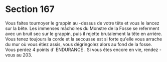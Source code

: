 # Section 167

Vous faites tournoyer le grappin au -dessus de votre tête et vous le lancez sur la bête. Les
immenses mâchoires du Monstre de la Fosse se referment avec un bruit sec sur le
grappin, puis il rejette brutalement la tête en arrière. Vous tenez toujours la corde et la
secousse est si forte qu'elle vous arrache du mur où vous étiez assis, vous dégringolez
alors au fond de la fosse. Vous perdez 4 points d' ENDURANCE . Si vous êtes encore en vie,
rendez -vous au 203.